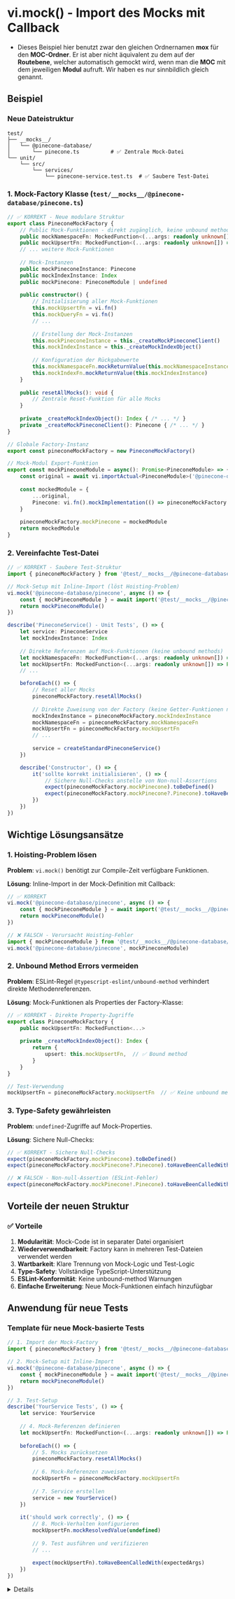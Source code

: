# vi.mock() - Import des Mocks mit Callback

- Dieses Beispiel hier benutzt zwar den gleichen Ordnernamen **__mox__** für den **MOC-Ordner**. Er ist aber nicht äquivalent zu dem auf der **Routebene**, welcher automatisch gemockt wird, wenn man die **MOC** mit dem jeweiligen **Modul** aufruft. Wir haben es nur sinnbildlich gleich genannt.







## Beispiel

### Neue Dateistruktur

```
test/
├── __mocks__/
│   └── @pinecone-database/
│       └── pinecone.ts          # ✅ Zentrale Mock-Datei
└── unit/
    └── src/
        └── services/
            └── pinecone-service.test.ts  # ✅ Saubere Test-Datei
```

### 1. Mock-Factory Klasse (`test/__mocks__/@pinecone-database/pinecone.ts`)

```typescript
// ✅ KORREKT - Neue modulare Struktur
export class PineconeMockFactory {
    // Public Mock-Funktionen - direkt zugänglich, keine unbound methods
    public mockNamespaceFn: MockedFunction<(...args: readonly unknown[]) => unknown>
    public mockUpsertFn: MockedFunction<(...args: readonly unknown[]) => Promise<unknown>>
    // ... weitere Mock-Funktionen
    
    // Mock-Instanzen
    public mockPineconeInstance: Pinecone
    public mockIndexInstance: Index
    public mockPinecone: PineconeModule | undefined
    
    public constructor() {
        // Initialisierung aller Mock-Funktionen
        this.mockUpsertFn = vi.fn()
        this.mockQueryFn = vi.fn()
        // ...
        
        // Erstellung der Mock-Instanzen
        this.mockPineconeInstance = this._createMockPineconeClient()
        this.mockIndexInstance = this._createMockIndexObject()
        
        // Konfiguration der Rückgabewerte
        this.mockNamespaceFn.mockReturnValue(this.mockNamespaceInstance)
        this.mockIndexFn.mockReturnValue(this.mockIndexInstance)
    }
    
    public resetAllMocks(): void {
        // Zentrale Reset-Funktion für alle Mocks
    }
    
    private _createMockIndexObject(): Index { /* ... */ }
    private _createMockPineconeClient(): Pinecone { /* ... */ }
}

// Globale Factory-Instanz
export const pineconeMockFactory = new PineconeMockFactory()

// Mock-Modul Export-Funktion
export const mockPineconeModule = async(): Promise<PineconeModule> => {
    const original = await vi.importActual<PineconeModule>('@pinecone-database/pinecone')
    
    const mockedModule = {
        ...original,
        Pinecone: vi.fn().mockImplementation(() => pineconeMockFactory.mockPineconeInstance),
    }
    
    pineconeMockFactory.mockPinecone = mockedModule
    return mockedModule
}
```

### 2. Vereinfachte Test-Datei

```typescript
// ✅ KORREKT - Saubere Test-Struktur
import { pineconeMockFactory } from '@test/__mocks__/@pinecone-database/pinecone.js'

// Mock-Setup mit Inline-Import (löst Hoisting-Problem)
vi.mock('@pinecone-database/pinecone', async () => {
    const { mockPineconeModule } = await import('@test/__mocks__/@pinecone-database/pinecone.js')
    return mockPineconeModule()
})

describe('PineconeService() - Unit Tests', () => {
    let service: PineconeService
    let mockIndexInstance: Index
    
    // Direkte Referenzen auf Mock-Funktionen (keine unbound methods)
    let mockNamespaceFn: MockedFunction<(...args: readonly unknown[]) => unknown>
    let mockUpsertFn: MockedFunction<(...args: readonly unknown[]) => Promise<unknown>>
    // ...

    beforeEach(() => {
        // Reset aller Mocks
        pineconeMockFactory.resetAllMocks()
        
        // Direkte Zuweisung von der Factory (keine Getter-Funktionen nötig)
        mockIndexInstance = pineconeMockFactory.mockIndexInstance
        mockNamespaceFn = pineconeMockFactory.mockNamespaceFn
        mockUpsertFn = pineconeMockFactory.mockUpsertFn
        // ...
        
        service = createStandardPineconeService()
    })

    describe('Constructor', () => {
        it('sollte korrekt initialisieren', () => {
            // Sichere Null-Checks anstelle von Non-null-Assertions
            expect(pineconeMockFactory.mockPinecone).toBeDefined()
            expect(pineconeMockFactory.mockPinecone?.Pinecone).toHaveBeenCalledWith({ apiKey })
        })
    })
})
```

## Wichtige Lösungsansätze

### 1. Hoisting-Problem lösen

**Problem**: `vi.mock()` benötigt zur Compile-Zeit verfügbare Funktionen.

**Lösung**: Inline-Import in der Mock-Definition mit Callback:
```typescript
// ✅ KORREKT
vi.mock('@pinecone-database/pinecone', async () => {
    const { mockPineconeModule } = await import('@test/__mocks__/@pinecone-database/pinecone.js')
    return mockPineconeModule()
})

// ❌ FALSCH - Verursacht Hoisting-Fehler
import { mockPineconeModule } from '@test/__mocks__/@pinecone-database/pinecone.js'
vi.mock('@pinecone-database/pinecone', mockPineconeModule)
```

### 2. Unbound Method Errors vermeiden

**Problem**: ESLint-Regel `@typescript-eslint/unbound-method` verhindert direkte Methodenreferenzen.

**Lösung**: Mock-Funktionen als Properties der Factory-Klasse:
```typescript
// ✅ KORREKT - Direkte Property-Zugriffe
export class PineconeMockFactory {
    public mockUpsertFn: MockedFunction<...>
    
    private _createMockIndexObject(): Index {
        return {
            upsert: this.mockUpsertFn,  // ✅ Bound method
        }
    }
}

// Test-Verwendung
mockUpsertFn = pineconeMockFactory.mockUpsertFn  // ✅ Keine unbound method
```

### 3. Type-Safety gewährleisten

**Problem**: `undefined`-Zugriffe auf Mock-Properties.

**Lösung**: Sichere Null-Checks:
```typescript
// ✅ KORREKT - Sichere Null-Checks
expect(pineconeMockFactory.mockPinecone).toBeDefined()
expect(pineconeMockFactory.mockPinecone?.Pinecone).toHaveBeenCalledWith(config)

// ❌ FALSCH - Non-null-Assertion (ESLint-Fehler)
expect(pineconeMockFactory.mockPinecone!.Pinecone).toHaveBeenCalledWith(config)
```

## Vorteile der neuen Struktur

### ✅ Vorteile

1. **Modularität**: Mock-Code ist in separater Datei organisiert
2. **Wiederverwendbarkeit**: Factory kann in mehreren Test-Dateien verwendet werden
3. **Wartbarkeit**: Klare Trennung von Mock-Logic und Test-Logic
4. **Type-Safety**: Vollständige TypeScript-Unterstützung
5. **ESLint-Konformität**: Keine unbound-method Warnungen
6. **Einfache Erweiterung**: Neue Mock-Funktionen einfach hinzufügbar


## Anwendung für neue Tests

### Template für neue Mock-basierte Tests

```typescript
// 1. Import der Mock-Factory
import { pineconeMockFactory } from '@test/__mocks__/@pinecone-database/pinecone.js'

// 2. Mock-Setup mit Inline-Import
vi.mock('@pinecone-database/pinecone', async () => {
    const { mockPineconeModule } = await import('@test/__mocks__/@pinecone-database/pinecone.js')
    return mockPineconeModule()
})

// 3. Test-Setup
describe('YourService Tests', () => {
    let service: YourService
    
    // 4. Mock-Referenzen definieren
    let mockUpsertFn: MockedFunction<(...args: readonly unknown[]) => Promise<unknown>>
    
    beforeEach(() => {
        // 5. Mocks zurücksetzen
        pineconeMockFactory.resetAllMocks()
        
        // 6. Mock-Referenzen zuweisen
        mockUpsertFn = pineconeMockFactory.mockUpsertFn
        
        // 7. Service erstellen
        service = new YourService()
    })
    
    it('should work correctly', () => {
        // 8. Mock-Verhalten konfigurieren
        mockUpsertFn.mockResolvedValue(undefined)
        
        // 9. Test ausführen und verifizieren
        // ...
        
        expect(mockUpsertFn).toHaveBeenCalledWith(expectedArgs)
    })
})
```


<details>
























<br><br>
<br><br>


# Troubshooting



### ❌ Problem: `importMock()` Inside `vi.mock()` = 💥 Infinite Recursion

Calling `importMock()` **inside** a `vi.mock()` block is a trap:
It tries to load the very module you're currently mocking → triggers `vi.mock()` again → **infinite loop** → boom.

---

### ✅ Solution #1: Use `importOriginal()`

Never use `importMock()` inside `vi.mock()`.
Instead, Vitest provides `importOriginal or importActual` exactly for this purpose:
